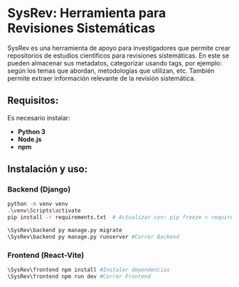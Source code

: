 # SysRev: Herramienta para Revisiones Sistemáticas

SysRev es una herramienta de apoyo para investigadores que permite crear repositorios de estudios científicos para revisiones sistemáticas. En este se pueden almacenar sus metadatos, categorizar usando tags, por ejemplo: según los temas que abordan, metodologías que utilizan, etc. También permite extraer información relevante de la revisión sistemática.

## Requisitos:
Es necesario instalar:  
- **Python 3**  
- **Node.js**  
- **npm**  

## Instalación y uso: 

### Backend (Django)  
```sh
python -m venv venv
.\venv\Scripts\activate
pip install -r requirements.txt  # Actualizar con: pip freeze > requirements.txt

\SysRev\backend py manage.py migrate
\SysRev\backend py manage.py runserver #Correr Backend
```

### Frontend (React-Vite)  
```sh
\SysRev\frontend npm install #Instalar dependencias
\SysRev\frontend npm run dev #Correr Frontend
```